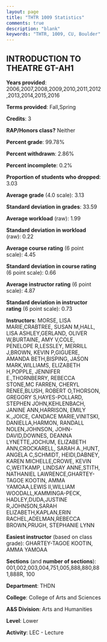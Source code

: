 ```yaml
---
layout: page
title: "THTR 1009 Statistics"
comments: true
description: "blank"
keywords: "THTR, 1009, CU, Boulder"
--- 
```

<head>
<script src="https://ajax.googleapis.com/ajax/libs/jquery/2.1.3/jquery.min.js"></script>
<script src="https://dl.dropboxusercontent.com/s/pc42nxpaw1ea4o9/highcharts.js?dl=0"></script>
<!-- <script src="../assets/js/highcharts.js"></script> -->
<style type="text/css">@font-face {
	font-family: "Bebas Neue";
	src: url(https://www.filehosting.org/file/details/544349/BebasNeue%20Regular.otf) format("opentype");
	}
	h1.Bebas { 
		font-family: "Bebas Neue", Verdana, Tahoma;
	}
</style>
</head>
<body>
	<div id="container" style="float: right; width: 45%; height: 88%; margin-left: 2.5%; margin-right: 2.5%;"></div>
	<script language="JavaScript">
		$(document).ready(function() {
		var chart = {type: 'column'};
		var title = {text: 'Grade Distribution'};
		var xAxis = {categories: ['A','B','C','D','F'],crosshair: true};
		var yAxis = {min: 0,title: {text: 'Percentage'}};
		var tooltip = {headerFormat: '<center><b><span style="font-size:20px">{point.key}</span></b></center>',
		               pointFormat: '<td style="padding:0"><b>{point.y:.1f}%</b></td>',
		               footerFormat: '</table>',shared: true,useHTML: true};
		var plotOptions = {column: {pointPadding: 0.0,borderWidth: 0}};  
		var credits = {enabled: false};var series= [{name: 'Percent',data: [39.58,39.47,14.7,3.51,2.74,]}];
		var json = {};
		json.chart = chart;
		json.title = title;
		json.tooltip = tooltip;
		json.xAxis = xAxis;
		json.yAxis = yAxis;  
		json.series = series;
		json.plotOptions = plotOptions;  
		json.credits = credits;
		$('#container').highcharts(json);
	});
	</script>
</body>
			   
## INTRODUCTION TO THEATRE GT-AH1

**Years provided**: 2006,2007,2008,2009,2010,2011,2012,2013,2014,2015,2016

**Terms provided**: Fall,Spring

**Credits**: 3

**RAP/Honors class?** Neither

**Percent grade**: 99.78%

**Percent withdrawn**: 2.86%

**Percent incomplete**: 0.2%

**Proportion of students who dropped**: 3.03

**Average grade** (4.0 scale): 3.13

**Standard deviation in grades**: 33.59

**Average workload** (raw): 1.99

**Standard deviation in workload** (raw): 0.22

**Average course rating** (6 point scale): 4.45

**Standard deviation in course rating** (6 point scale): 0.66

**Average instructor rating** (6 point scale): 4.87

**Standard deviation in instructor rating** (6 point scale): 0.73

**Instructors**: MORSE, LISA MARIE,CRABTREE, SUSAN M,HALL, LISA ASHLEY,GERLAND, OLIVER W,BURTAINE, AMY V,COLE, PENELOPE R,LESSLEY, MERRILL J,BROWN, KEVIN P,GIGUERE, AMANDA BETH,BISPING, JASON MARK,WILLIAMS, ELIZABETH H,POPPLE, JENNIFER E.,THORNBERRY, REBECCA STONE,MC FARREN, CHERYL RENEE,BLUSH, ROBERT O,THORSON, GREGORY S,HAYES-POLLARD, STEPHEN JOHN,KEHLENBACH, JANINE ANN,HARRISON, EMILY K.,JOICE, CANDACE MARIE,VINITSKI, DANIELLA,HARMON, RANDALL NOLEN,JOHNSON, JOHN-DAVID,DOWNES, DEANNA LYNETTE,JOCHUM, ELIZABETH ANN,CROCKARELL, SARAH A.,HUNT, ANGELA C,SCHMIDT, HEIDI,DABNEY, KAREN MICHELLE,CROWE, KEVIN C,WEITKAMP, LINDSAY ANNE,STITH, NATHANIEL LAWRENCE,GHARTEY-TAGOE KOOTIN, AMMA YAMOAA,LEWIS II,WILLIAM WOODALL,KAMMINGA-PECK, HADLEY,DUDA,JUSTINE R,JOHNSON,SARAH ELIZABETH,KAPLAN,ERIN RACHEL,ADELMAN,REBECCA BROWN,PRUGH, STEPHANIE LYNN

**Easiest instructor** (based on class grade): GHARTEY-TAGOE KOOTIN, AMMA YAMOAA

**Sections** (and **number of sections**): 001,002,003,004,751,005,888,880,881,888R, 100

**Department**: THDN

**College**: College of Arts and Sciences

**A&S Division**: Arts and Humanities

**Level**: Lower

**Activity**: LEC - Lecture